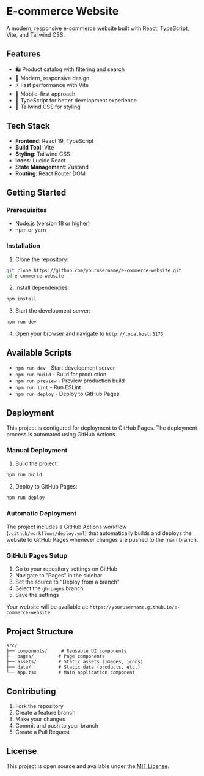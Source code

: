 # E-commerce Website

A modern, responsive e-commerce website built with React, TypeScript, Vite, and Tailwind CSS.

## Features

- 🛍️ Product catalog with filtering and search
- 🎨 Modern, responsive design
- ⚡ Fast performance with Vite
- 📱 Mobile-first approach
- 🎯 TypeScript for better development experience
- 🎨 Tailwind CSS for styling

## Tech Stack

- **Frontend**: React 19, TypeScript
- **Build Tool**: Vite
- **Styling**: Tailwind CSS
- **Icons**: Lucide React
- **State Management**: Zustand
- **Routing**: React Router DOM

## Getting Started

### Prerequisites

- Node.js (version 18 or higher)
- npm or yarn

### Installation

1. Clone the repository:
```bash
git clone https://github.com/yourusername/e-commerce-website.git
cd e-commerce-website
```

2. Install dependencies:
```bash
npm install
```

3. Start the development server:
```bash
npm run dev
```

4. Open your browser and navigate to `http://localhost:5173`

## Available Scripts

- `npm run dev` - Start development server
- `npm run build` - Build for production
- `npm run preview` - Preview production build
- `npm run lint` - Run ESLint
- `npm run deploy` - Deploy to GitHub Pages

## Deployment

This project is configured for deployment to GitHub Pages. The deployment process is automated using GitHub Actions.

### Manual Deployment

1. Build the project:
```bash
npm run build
```

2. Deploy to GitHub Pages:
```bash
npm run deploy
```

### Automatic Deployment

The project includes a GitHub Actions workflow (`.github/workflows/deploy.yml`) that automatically builds and deploys the website to GitHub Pages whenever changes are pushed to the main branch.

### GitHub Pages Setup

1. Go to your repository settings on GitHub
2. Navigate to "Pages" in the sidebar
3. Set the source to "Deploy from a branch"
4. Select the `gh-pages` branch
5. Save the settings

Your website will be available at: `https://yourusername.github.io/e-commerce-website`

## Project Structure

```
src/
├── components/     # Reusable UI components
├── pages/         # Page components
├── assets/        # Static assets (images, icons)
├── data/          # Static data (products, etc.)
└── App.tsx        # Main application component
```

## Contributing

1. Fork the repository
2. Create a feature branch
3. Make your changes
4. Commit and push to your branch
5. Create a Pull Request

## License

This project is open source and available under the [MIT License](LICENSE).
